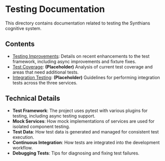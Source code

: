 # Testing Documentation

This directory contains documentation related to testing the Synthians cognitive system.

## Contents

* [Testing Improvements](./TESTING_IMPROVEMENTS.md): Details on recent enhancements to the test framework, including async improvements and fixture fixes.
* [Test Coverage](./test_coverage.md): **(Placeholder)** Analysis of current test coverage and areas that need additional tests.
* [Integration Testing](./integration_testing.md): **(Placeholder)** Guidelines for performing integration tests across the three services.

## Technical Details

* **Test Framework**: The project uses pytest with various plugins for testing, including async testing support.
* **Mock Services**: How mock implementations of services are used for isolated component testing.
* **Test Data**: How test data is generated and managed for consistent test execution.
* **Continuous Integration**: How tests are integrated into the development workflow.
* **Debugging Tests**: Tips for diagnosing and fixing test failures.
